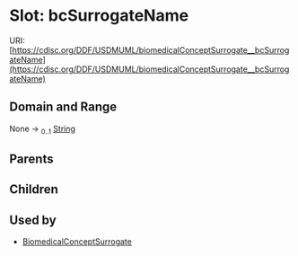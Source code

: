 
# Slot: bcSurrogateName




URI: [https://cdisc.org/DDF/USDMUML/biomedicalConceptSurrogate__bcSurrogateName](https://cdisc.org/DDF/USDMUML/biomedicalConceptSurrogate__bcSurrogateName)


## Domain and Range

None &#8594;  <sub>0..1</sub> [String](types/String.md)

## Parents


## Children


## Used by

 * [BiomedicalConceptSurrogate](BiomedicalConceptSurrogate.md)
